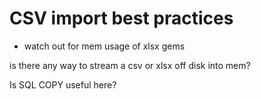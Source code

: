 # CSV import best practices

- watch out for mem usage of xlsx gems

is there any way to stream a csv or xlsx off disk into mem?

Is SQL COPY useful here?
